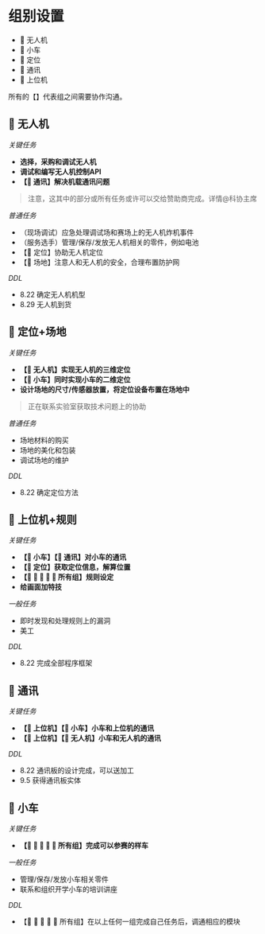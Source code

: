 # 组别设置

- :rocket: 无人机
- :police_car: 小车 
- :dart: 定位
- :satellite: 通讯
- :movie_camera: 上位机  

所有的【】代表组之间需要协作沟通。

## :rocket: 无人机

*关键任务* 

- **选择，采购和调试无人机**
- **调试和编写无人机控制API**
- **【:satellite: 通讯】解决机载通讯问题**

> 注意，这其中的部分或所有任务或许可以交给赞助商完成。详情@科协主席

*普通任务*

- （现场调试）应急处理调试场和赛场上的无人机炸机事件
- （服务选手）管理/保存/发放无人机相关的零件，例如电池
- 【:dart: 定位】协助无人机定位
- 【:dart: 场地】注意人和无人机的安全，合理布置防护网

*DDL*

- 8.22 确定无人机机型
- 8.29 无人机到货

## :dart: 定位+场地

*关键任务*

- **【:rocket: 无人机】实现无人机的三维定位**
- **【:police_car: 小车】同时实现小车的二维定位**
- **设计场地的尺寸/传感器放置，将定位设备布置在场地中**

> 正在联系实验室获取技术问题上的协助

*普通任务*

- 场地材料的购买
- 场地的美化和包装
- 调试场地的维护

*DDL*

- 8.22 确定定位方法

## :movie_camera: 上位机+规则

*关键任务*

- **【:police_car: 小车】【:satellite: 通讯】对小车的通讯**
- **【:dart: 定位】获取定位信息，解算位置**
- **【:rocket: :police_car: :dart: :satellite: :movie_camera: 所有组】规则设定**
- **给画面加特技**

*一般任务*

- 即时发现和处理规则上的漏洞
- 美工

*DDL*

- 8.22 完成全部程序框架

## :satellite: 通讯

*关键任务*

- **【:movie_camera: 上位机】【:police_car: 小车】小车和上位机的通讯**
- **【:movie_camera: 上位机】【:rocket: 无人机】小车和无人机的通讯**

*DDL*

- 8.22 通讯板的设计完成，可以送加工
- 9.5 获得通讯板实体

## :police_car: 小车

*关键任务*

- **【:rocket: :police_car: :dart: :satellite: :movie_camera: 所有组】完成可以参赛的样车**

*一般任务*

- 管理/保存/发放小车相关零件
- 联系和组织开学小车的培训讲座

*DDL*

- 【:rocket: :police_car: :dart: :satellite: :movie_camera: 所有组】在以上任何一组完成自己任务后，调通相应的模块